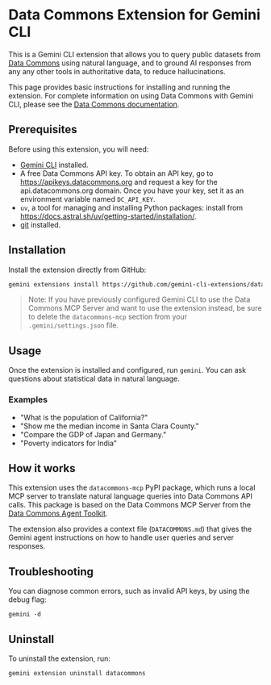 # Data Commons Extension for Gemini CLI

This is a Gemini CLI extension that allows you to query public datasets from [Data Commons](https://datacommons.org/) using natural language, and to ground AI responses from any any other tools in authoritative data, to reduce hallucinations.

This page provides basic instructions for installing and running the extension. For complete information on using Data Commons with Gemini CLI, please see the [Data Commons documentation](https://docs.datacommons.org/mcp).

## Prerequisites

Before using this extension, you will need:

-  [Gemini CLI](https://geminicli.com/docs/get-started/) installed.
-   A free Data Commons API key. To obtain an API key, go to https://apikeys.datacommons.org and request a key for the api.datacommons.org domain. Once you have your key, set it as an environment variable named `DC_API_KEY`.
-   `uv`, a tool for managing and installing Python packages: install from https://docs.astral.sh/uv/getting-started/installation/. 
-  [git](https://git-scm.com/) installed.

## Installation

Install the extension directly from GitHub:
```sh
gemini extensions install https://github.com/gemini-cli-extensions/datacommons
```
> Note: If you have previously configured Gemini CLI to use the Data Commons MCP Server and want to use the extension instead, be sure to delete the `datacommons-mcp` section from your `.gemini/settings.json` file.

## Usage

Once the extension is installed and configured, run `gemini`. You can ask questions about statistical data in natural language. 

### Examples

*   "What is the population of California?"
*   "Show me the median income in Santa Clara County."
*   "Compare the GDP of Japan and Germany."
*   "Poverty indicators for India"

## How it works

This extension uses the `datacommons-mcp` PyPI package, which runs a local MCP server to translate natural language queries into Data Commons API calls. This package is based on the Data Commons MCP Server from the [Data Commons Agent Toolkit](https://github.com/datacommonsorg/agent-toolkit/tree/main/packages/datacommons-mcp).

The extension also provides a context file (`DATACOMMONS.md`) that gives the Gemini agent instructions on how to handle user queries and server responses.

## Troubleshooting

You can diagnose common errors, such as invalid API keys, by using the debug flag:
```
gemini -d
```

## Uninstall

To uninstall the extension, run:
```
gemini extension uninstall datacommons
```

